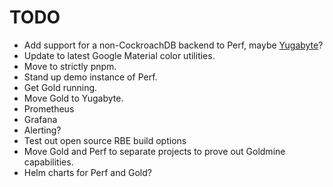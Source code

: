 # TODO

* Add support for a non-CockroachDB backend to Perf, maybe [Yugabyte](https://www.yugabyte.com/)?
* Update to latest Google Material color utilities.
* Move to strictly pnpm.
* Stand up demo instance of Perf.
* Get Gold running.
* Move Gold to Yugabyte.
* Prometheus
* Grafana
* Alerting?
* Test out open source RBE build options
* Move Gold and Perf to separate projects to prove out Goldmine capabilities.
* Helm charts for Perf and Gold?
